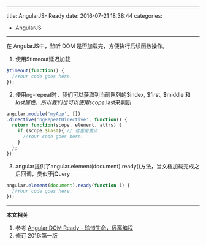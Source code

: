 ----
title: AngularJS- Ready
date: 2016-07-21 18:38:44
categories:
- AngularJS
----
在 AngularJS中，监听 DOM 是否加载完，方便执行后续函数操作。

1. 使用$timeout延迟加载
  ```js
  $timeout(function() {
    //Your code goes here.
  });
  ```
2. 使用ng-repeat时，我们可以获取到当前队列的$index, $first, $middle 和 $last属性，所以我们也可以使用scope.$last来判断
  ```js
  angular.module('myApp', [])
  .directive('ngRepeatDirective', function() {
    return function(scope, element, attrs) {
      if (scope.$last){ // 这里是重点
        //Your code goes here.
      }
    };
  })
  ```
3. angular提供了angular.element(document).ready()方法，当文档加载完成之后回调，类似于jQuery
  ```js
  angular.element(document).ready(function () {
    //Your code goes here.
  });
  ```
***
**本文相关**
1. 参考
[Angular DOM Ready - 珍惜生命，远离编程](http://chenbin92.github.io/blog/2015/10/27/angularjs-dom-ready/)
1. 修订
2016:第一版
